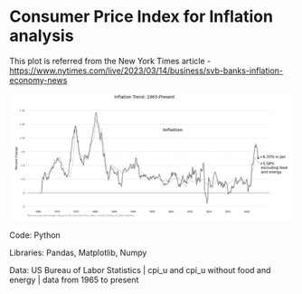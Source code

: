 # Consumer Price Index for Inflation analysis

This plot is referred from the New York Times article - https://www.nytimes.com/live/2023/03/14/business/svb-banks-inflation-economy-news

![cpi_plot](img/cpi_plot.png?raw=true)

Code: Python

Libraries: Pandas, Matplotlib, Numpy

Data: US Bureau of Labor Statistics | cpi_u and cpi_u without food and energy | data from 1965 to present
